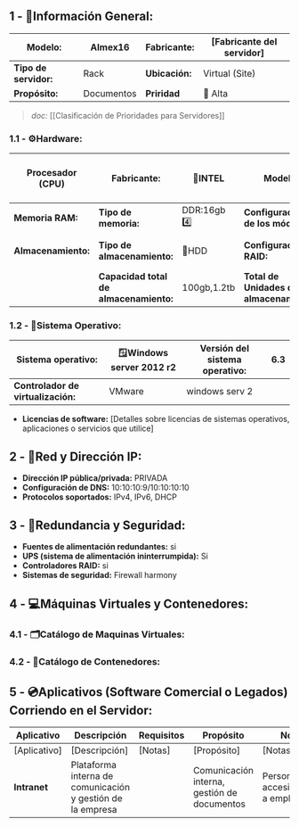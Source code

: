 ## **1 - 📓Información General:**

| **Modelo:**           | Almex16    | Fabricante:    | [Fabricante del servidor] |
| --------------------- | ---------- | -------------- | ------------------------- |
| **Tipo de servidor:** | Rack       | **Ubicación:** | Virtual (Site)            |
| **Propósito:**        | Documentos | **Priridad**   | 🔴 Alta                   |
> _doc:_ [[Clasificación de Prioridades para Servidores]]
> 
### **1.1 - ⚙️Hardware:**

| Procesador (CPU)    | **Fabricante:**                        | 🔹INTEL      | **Modelo:**                              | modelo de la CPUxeon e5-2630 |
| ------------------- | -------------------------------------- | ------------ | ---------------------------------------- | ---------------------------- |
| **Memoria RAM:**    | **Tipo de memoria:**                   | DDR:16gb 4️⃣ | **Configuración de los módulos:**        |                              |
| **Almacenamiento:** | **Tipo de almacenamiento:**            | 💾HDD <br>   | **Configuración RAID:**                  | ✅❌<br>Raid[# Num]            |
|                     | **Capacidad total de almacenamiento:** | 100gb,1.2tb  | **Total de Unidades de almacenamiento:** | [2]                          |

### **1.2 - 🐧Sistema Operativo:**

| **Sistema operativo:**             | 🪟Windows server 2012 r2 | **Versión del sistema operativo:** | 6.3 |
| ---------------------------------- | ------------------------ | ---------------------------------- | --- |
| **Controlador de virtualización:** | VMware                   | windows serv 2                     |     |
- **Licencias de software:** [Detalles sobre licencias de sistemas operativos, aplicaciones o servicios que utilice]

## **2 - 🛜Red y Dirección IP:**
- **Dirección IP pública/privada:** PRIVADA
- **Configuración de DNS:** 10:10:10:9/10:10:10:10
- **Protocolos soportados:** IPv4, IPv6, DHCP


## **3 - 🔐Redundancia y Seguridad:**
- **Fuentes de alimentación redundantes:** si
- **UPS (sistema de alimentación ininterrumpida):** Si
- **Controladores RAID:** si
- **Sistemas de seguridad:** Firewall harmony

## **4 - 💻Máquinas Virtuales y Contenedores:**

### **4.1 - 🗂️Catálogo de Maquinas Virtuales:**


### **4.2 - 📁Catálogo de Contenedores:**


## **5 - 💿Aplicativos (Software Comercial o Legados) Corriendo en el Servidor:**

| **Aplicativo** | **Descripción**                                            | Requisitos | **Propósito**                               | **Notas**                                 |
| -------------- | ---------------------------------------------------------- | ---------- | ------------------------------------------- | ----------------------------------------- |
| [Aplicativo]   | [Descripción]                                              | [Notas]    | [Propósito]                                 | [Notas]                                   |
| **Intranet**   | Plataforma interna de comunicación y gestión de la empresa |            | Comunicación interna, gestión de documentos | Personalizado, accesible solo a empleados |
